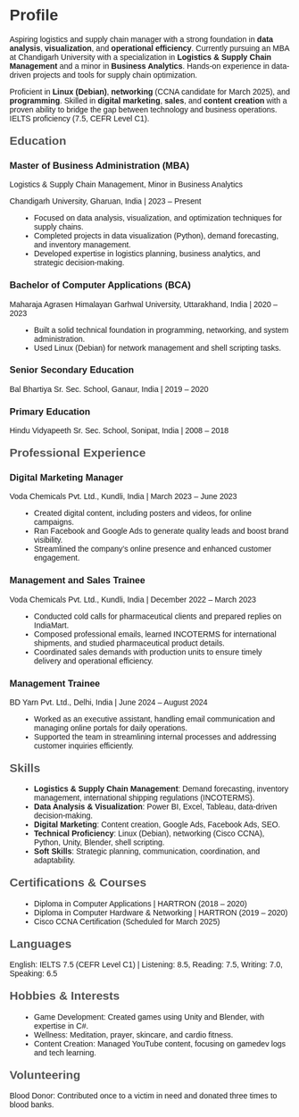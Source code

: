 <!DOCTYPE html>
<html>
<head>
  <title>My Profile</title>
  <style>
    body {
      font-family: sans-serif;
      margin: 20px;
    }
    h1 {
      color: #333;
    }
    h2 {
      color: #555;
      margin-top: 20px;
    }
    ul {
      list-style-type: disc;
      margin-left: 20px;
    }
    .highlight {
      font-weight: bold;
    }
  </style>
</head>
<body>

  <h1>Profile</h1>
  <p>Aspiring logistics and supply chain manager with a strong foundation in 
     <span class="highlight">data analysis</span>, 
     <span class="highlight">visualization</span>, 
     and <span class="highlight">operational efficiency</span>. 
     Currently pursuing an MBA at Chandigarh University with a specialization in 
     <span class="highlight">Logistics & Supply Chain Management</span> 
     and a minor in <span class="highlight">Business Analytics</span>. 
     Hands-on experience in data-driven projects and tools for supply chain optimization.</p>

  <p>Proficient in 
     <span class="highlight">Linux (Debian)</span>, 
     <span class="highlight">networking</span> 
     (CCNA candidate for March 2025), and 
     <span class="highlight">programming</span>. 
     Skilled in 
     <span class="highlight">digital marketing</span>, 
     <span class="highlight">sales</span>, 
     and 
     <span class="highlight">content creation</span> 
     with a proven ability to bridge the gap between technology and business operations. 
     IELTS proficiency (7.5, CEFR Level C1).</p>

  <h2>Education</h2>
  <h3>Master of Business Administration (MBA)</h3>
  <p>Logistics & Supply Chain Management, Minor in Business Analytics</p>
  <p>Chandigarh University, Gharuan, India | 2023 – Present</p>
  <ul>
    <li>Focused on data analysis, visualization, and optimization techniques for supply chains.</li>
    <li>Completed projects in data visualization (Python), demand forecasting, and inventory management.</li>
    <li>Developed expertise in logistics planning, business analytics, and strategic decision-making.</li>
  </ul>

  <h3>Bachelor of Computer Applications (BCA)</h3>
  <p>Maharaja Agrasen Himalayan Garhwal University, Uttarakhand, India | 2020 – 2023</p>
  <ul>
    <li>Built a solid technical foundation in programming, networking, and system administration.</li>
    <li>Used Linux (Debian) for network management and shell scripting tasks.</li>
  </ul>

  <h3>Senior Secondary Education</h3>
  <p>Bal Bhartiya Sr. Sec. School, Ganaur, India | 2019 – 2020</p>

  <h3>Primary Education</h3>
  <p>Hindu Vidyapeeth Sr. Sec. School, Sonipat, India | 2008 – 2018</p>

  <h2>Professional Experience</h2>
  <h3>Digital Marketing Manager</h3>
  <p>Voda Chemicals Pvt. Ltd., Kundli, India | March 2023 – June 2023</p>
  <ul>
    <li>Created digital content, including posters and videos, for online campaigns.</li>
    <li>Ran Facebook and Google Ads to generate quality leads and boost brand visibility.</li>
    <li>Streamlined the company’s online presence and enhanced customer engagement.</li>
  </ul>

  <h3>Management and Sales Trainee</h3>
  <p>Voda Chemicals Pvt. Ltd., Kundli, India | December 2022 – March 2023</p>
  <ul>
    <li>Conducted cold calls for pharmaceutical clients and prepared replies on IndiaMart.</li>
    <li>Composed professional emails, learned INCOTERMS for international shipments, and studied pharmaceutical product details.</li>
    <li>Coordinated sales demands with production units to ensure timely delivery and operational efficiency.</li>
  </ul>

  <h3>Management Trainee</h3>
  <p>BD Yarn Pvt. Ltd., Delhi, India | June 2024 – August 2024</p>
  <ul>
    <li>Worked as an executive assistant, handling email communication and managing online portals for daily operations.</li>
    <li>Supported the team in streamlining internal processes and addressing customer inquiries efficiently.</li>
  </ul>

  <h2>Skills</h2>
  <ul>
    <li><b>Logistics & Supply Chain Management</b>: Demand forecasting, inventory management, international shipping regulations (INCOTERMS).</li>
    <li><b>Data Analysis & Visualization</b>: Power BI, Excel, Tableau, data-driven decision-making.</li>
    <li><b>Digital Marketing</b>: Content creation, Google Ads, Facebook Ads, SEO.</li>
    <li><b>Technical Proficiency</b>: Linux (Debian), networking (Cisco CCNA), Python, Unity, Blender, shell scripting.</li>
    <li><b>Soft Skills</b>: Strategic planning, communication, coordination, and adaptability.</li>
  </ul>

  <h2>Certifications & Courses</h2>
  <ul>
    <li>Diploma in Computer Applications | HARTRON (2018 – 2020)</li>
    <li>Diploma in Computer Hardware & Networking | HARTRON (2019 – 2020)</li>
    <li>Cisco CCNA Certification (Scheduled for March 2025)</li>
  </ul>

  <h2>Languages</h2>
  <p>English: IELTS 7.5 (CEFR Level C1) | Listening: 8.5, Reading: 7.5, Writing: 7.0, Speaking: 6.5</p>

  <h2>Hobbies & Interests</h2>
  <ul>
    <li>Game Development: Created games using Unity and Blender, with expertise in C#.</li>
    <li>Wellness: Meditation, prayer, skincare, and cardio fitness.</li>
    <li>Content Creation: Managed YouTube content, focusing on gamedev logs and tech learning.</li>
  </ul>

  <h2>Volunteering</h2>
  <p>Blood Donor: Contributed once to a victim in need and donated three times to blood banks.</p>

</body>
</html>
